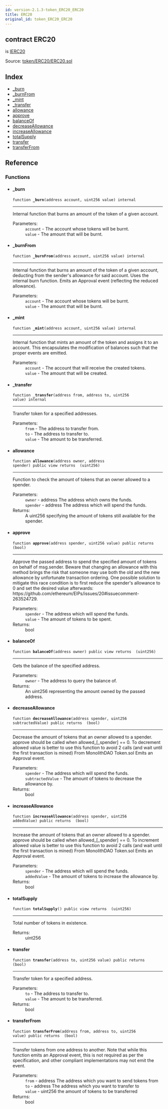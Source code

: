 ```yaml
---
id: version-2.1.3-token_ERC20_ERC20
title: ERC20
original_id: token_ERC20_ERC20
---
```


<div class="contract-doc"><div class="contract"><h2 class="contract-header"><span class="contract-kind">contract</span> ERC20</h2><p class="base-contracts"><span>is</span> <a href="token_ERC20_IERC20.html">IERC20</a></p><div class="source">Source: <a href="https://github.com/OpenZeppelin/zeppelin-solidity/blob/v2.1.3/contracts/token/ERC20/ERC20.sol" target="_blank">token/ERC20/ERC20.sol</a></div></div><div class="index"><h2>Index</h2><ul><li><a href="token_ERC20_ERC20.html#_burn">_burn</a></li><li><a href="token_ERC20_ERC20.html#_burnFrom">_burnFrom</a></li><li><a href="token_ERC20_ERC20.html#_mint">_mint</a></li><li><a href="token_ERC20_ERC20.html#_transfer">_transfer</a></li><li><a href="token_ERC20_ERC20.html#allowance">allowance</a></li><li><a href="token_ERC20_ERC20.html#approve">approve</a></li><li><a href="token_ERC20_ERC20.html#balanceOf">balanceOf</a></li><li><a href="token_ERC20_ERC20.html#decreaseAllowance">decreaseAllowance</a></li><li><a href="token_ERC20_ERC20.html#increaseAllowance">increaseAllowance</a></li><li><a href="token_ERC20_ERC20.html#totalSupply">totalSupply</a></li><li><a href="token_ERC20_ERC20.html#transfer">transfer</a></li><li><a href="token_ERC20_ERC20.html#transferFrom">transferFrom</a></li></ul></div><div class="reference"><h2>Reference</h2><div class="functions"><h3>Functions</h3><ul><li><div class="item function"><span id="_burn" class="anchor-marker"></span><h4 class="name">_burn</h4><div class="body"><code class="signature">function <strong>_burn</strong><span>(address account, uint256 value) </span><span>internal </span></code><hr/><div class="description"><p>Internal function that burns an amount of the token of a given account.</p></div><dl><dt><span class="label-parameters">Parameters:</span></dt><dd><div><code>account</code> - The account whose tokens will be burnt.</div><div><code>value</code> - The amount that will be burnt.</div></dd></dl></div></div></li><li><div class="item function"><span id="_burnFrom" class="anchor-marker"></span><h4 class="name">_burnFrom</h4><div class="body"><code class="signature">function <strong>_burnFrom</strong><span>(address account, uint256 value) </span><span>internal </span></code><hr/><div class="description"><p>Internal function that burns an amount of the token of a given account, deducting from the sender&#x27;s allowance for said account. Uses the internal burn function. Emits an Approval event (reflecting the reduced allowance).</p></div><dl><dt><span class="label-parameters">Parameters:</span></dt><dd><div><code>account</code> - The account whose tokens will be burnt.</div><div><code>value</code> - The amount that will be burnt.</div></dd></dl></div></div></li><li><div class="item function"><span id="_mint" class="anchor-marker"></span><h4 class="name">_mint</h4><div class="body"><code class="signature">function <strong>_mint</strong><span>(address account, uint256 value) </span><span>internal </span></code><hr/><div class="description"><p>Internal function that mints an amount of the token and assigns it to an account. This encapsulates the modification of balances such that the proper events are emitted.</p></div><dl><dt><span class="label-parameters">Parameters:</span></dt><dd><div><code>account</code> - The account that will receive the created tokens.</div><div><code>value</code> - The amount that will be created.</div></dd></dl></div></div></li><li><div class="item function"><span id="_transfer" class="anchor-marker"></span><h4 class="name">_transfer</h4><div class="body"><code class="signature">function <strong>_transfer</strong><span>(address from, address to, uint256 value) </span><span>internal </span></code><hr/><div class="description"><p>Transfer token for a specified addresses.</p></div><dl><dt><span class="label-parameters">Parameters:</span></dt><dd><div><code>from</code> - The address to transfer from.</div><div><code>to</code> - The address to transfer to.</div><div><code>value</code> - The amount to be transferred.</div></dd></dl></div></div></li><li><div class="item function"><span id="allowance" class="anchor-marker"></span><h4 class="name">allowance</h4><div class="body"><code class="signature">function <strong>allowance</strong><span>(address owner, address spender) </span><span>public </span><span>view </span><span>returns  (uint256) </span></code><hr/><div class="description"><p>Function to check the amount of tokens that an owner allowed to a spender.</p></div><dl><dt><span class="label-parameters">Parameters:</span></dt><dd><div><code>owner</code> - address The address which owns the funds.</div><div><code>spender</code> - address The address which will spend the funds.</div></dd><dt><span class="label-return">Returns:</span></dt><dd>A uint256 specifying the amount of tokens still available for the spender.</dd></dl></div></div></li><li><div class="item function"><span id="approve" class="anchor-marker"></span><h4 class="name">approve</h4><div class="body"><code class="signature">function <strong>approve</strong><span>(address spender, uint256 value) </span><span>public </span><span>returns  (bool) </span></code><hr/><div class="description"><p>Approve the passed address to spend the specified amount of tokens on behalf of msg.sender. Beware that changing an allowance with this method brings the risk that someone may use both the old and the new allowance by unfortunate transaction ordering. One possible solution to mitigate this race condition is to first reduce the spender&#x27;s allowance to 0 and set the desired value afterwards: https://github.com/ethereum/EIPs/issues/20#issuecomment-263524729.</p></div><dl><dt><span class="label-parameters">Parameters:</span></dt><dd><div><code>spender</code> - The address which will spend the funds.</div><div><code>value</code> - The amount of tokens to be spent.</div></dd><dt><span class="label-return">Returns:</span></dt><dd>bool</dd></dl></div></div></li><li><div class="item function"><span id="balanceOf" class="anchor-marker"></span><h4 class="name">balanceOf</h4><div class="body"><code class="signature">function <strong>balanceOf</strong><span>(address owner) </span><span>public </span><span>view </span><span>returns  (uint256) </span></code><hr/><div class="description"><p>Gets the balance of the specified address.</p></div><dl><dt><span class="label-parameters">Parameters:</span></dt><dd><div><code>owner</code> - The address to query the balance of.</div></dd><dt><span class="label-return">Returns:</span></dt><dd>An uint256 representing the amount owned by the passed address.</dd></dl></div></div></li><li><div class="item function"><span id="decreaseAllowance" class="anchor-marker"></span><h4 class="name">decreaseAllowance</h4><div class="body"><code class="signature">function <strong>decreaseAllowance</strong><span>(address spender, uint256 subtractedValue) </span><span>public </span><span>returns  (bool) </span></code><hr/><div class="description"><p>Decrease the amount of tokens that an owner allowed to a spender. approve should be called when allowed_[_spender] == 0. To decrement allowed value is better to use this function to avoid 2 calls (and wait until the first transaction is mined) From MonolithDAO Token.sol Emits an Approval event.</p></div><dl><dt><span class="label-parameters">Parameters:</span></dt><dd><div><code>spender</code> - The address which will spend the funds.</div><div><code>subtractedValue</code> - The amount of tokens to decrease the allowance by.</div></dd><dt><span class="label-return">Returns:</span></dt><dd>bool</dd></dl></div></div></li><li><div class="item function"><span id="increaseAllowance" class="anchor-marker"></span><h4 class="name">increaseAllowance</h4><div class="body"><code class="signature">function <strong>increaseAllowance</strong><span>(address spender, uint256 addedValue) </span><span>public </span><span>returns  (bool) </span></code><hr/><div class="description"><p>Increase the amount of tokens that an owner allowed to a spender. approve should be called when allowed_[_spender] == 0. To increment allowed value is better to use this function to avoid 2 calls (and wait until the first transaction is mined) From MonolithDAO Token.sol Emits an Approval event.</p></div><dl><dt><span class="label-parameters">Parameters:</span></dt><dd><div><code>spender</code> - The address which will spend the funds.</div><div><code>addedValue</code> - The amount of tokens to increase the allowance by.</div></dd><dt><span class="label-return">Returns:</span></dt><dd>bool</dd></dl></div></div></li><li><div class="item function"><span id="totalSupply" class="anchor-marker"></span><h4 class="name">totalSupply</h4><div class="body"><code class="signature">function <strong>totalSupply</strong><span>() </span><span>public </span><span>view </span><span>returns  (uint256) </span></code><hr/><div class="description"><p>Total number of tokens in existence.</p></div><dl><dt><span class="label-return">Returns:</span></dt><dd>uint256</dd></dl></div></div></li><li><div class="item function"><span id="transfer" class="anchor-marker"></span><h4 class="name">transfer</h4><div class="body"><code class="signature">function <strong>transfer</strong><span>(address to, uint256 value) </span><span>public </span><span>returns  (bool) </span></code><hr/><div class="description"><p>Transfer token for a specified address.</p></div><dl><dt><span class="label-parameters">Parameters:</span></dt><dd><div><code>to</code> - The address to transfer to.</div><div><code>value</code> - The amount to be transferred.</div></dd><dt><span class="label-return">Returns:</span></dt><dd>bool</dd></dl></div></div></li><li><div class="item function"><span id="transferFrom" class="anchor-marker"></span><h4 class="name">transferFrom</h4><div class="body"><code class="signature">function <strong>transferFrom</strong><span>(address from, address to, uint256 value) </span><span>public </span><span>returns  (bool) </span></code><hr/><div class="description"><p>Transfer tokens from one address to another. Note that while this function emits an Approval event, this is not required as per the specification, and other compliant implementations may not emit the event.</p></div><dl><dt><span class="label-parameters">Parameters:</span></dt><dd><div><code>from</code> - address The address which you want to send tokens from</div><div><code>to</code> - address The address which you want to transfer to</div><div><code>value</code> - uint256 the amount of tokens to be transferred</div></dd><dt><span class="label-return">Returns:</span></dt><dd>bool</dd></dl></div></div></li></ul></div></div></div>
